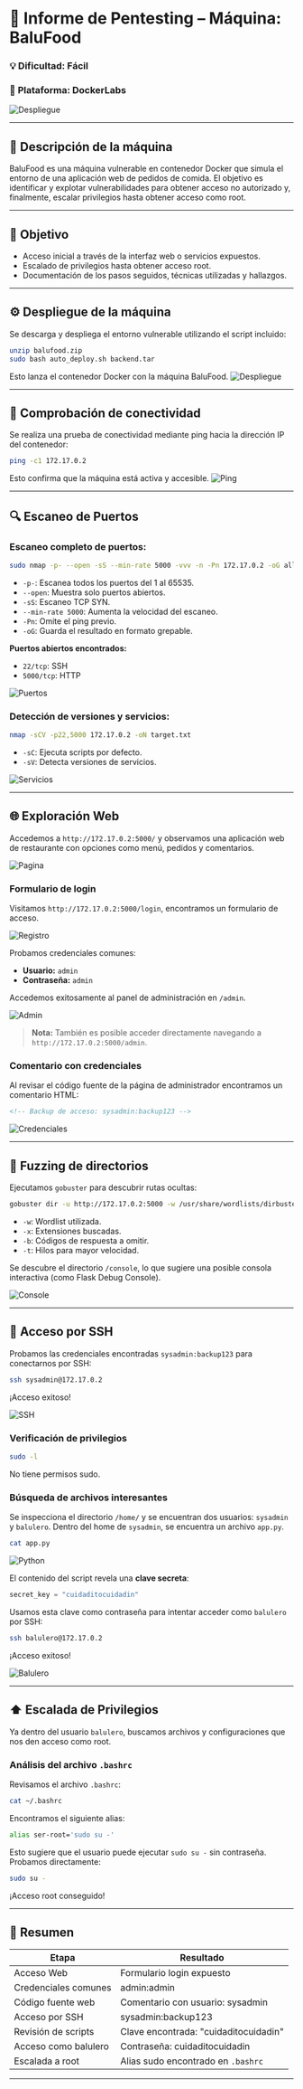 # 🧠 **Informe de Pentesting – Máquina: BaluFood**

### 💡 **Dificultad:** Fácil

### 🧩 **Plataforma:** DockerLabs

![Despliegue](Imágenes/2025-05-24_03-34.png)

---

## 📝 **Descripción de la máquina**

BaluFood es una máquina vulnerable en contenedor Docker que simula el entorno de una aplicación web de pedidos de comida. El objetivo es identificar y explotar vulnerabilidades para obtener acceso no autorizado y, finalmente, escalar privilegios hasta obtener acceso como root.

---

## 🎯 **Objetivo**

* Acceso inicial a través de la interfaz web o servicios expuestos.
* Escalado de privilegios hasta obtener acceso root.
* Documentación de los pasos seguidos, técnicas utilizadas y hallazgos.

---

## ⚙️ **Despliegue de la máquina**

Se descarga y despliega el entorno vulnerable utilizando el script incluido:

```bash
unzip balufood.zip
sudo bash auto_deploy.sh backend.tar
```

Esto lanza el contenedor Docker con la máquina BaluFood.
![Despliegue](Imágenes/Capturas.png)

---

## 📡 **Comprobación de conectividad**

Se realiza una prueba de conectividad mediante ping hacia la dirección IP del contenedor:

```bash
ping -c1 172.17.0.2
```

Esto confirma que la máquina está activa y accesible.
![Ping](Imágenes/Capturas_1.png)

---

## 🔍 **Escaneo de Puertos**

### Escaneo completo de puertos:

```bash
sudo nmap -p- --open -sS --min-rate 5000 -vvv -n -Pn 172.17.0.2 -oG allPorts.txt
```

* `-p-`: Escanea todos los puertos del 1 al 65535.
* `--open`: Muestra solo puertos abiertos.
* `-sS`: Escaneo TCP SYN.
* `--min-rate 5000`: Aumenta la velocidad del escaneo.
* `-Pn`: Omite el ping previo.
* `-oG`: Guarda el resultado en formato grepable.

**Puertos abiertos encontrados:**

* `22/tcp`: SSH
* `5000/tcp`: HTTP

![Puertos](Imágenes/Capturas_2.png)

### Detección de versiones y servicios:

```bash
nmap -sCV -p22,5000 172.17.0.2 -oN target.txt
```

* `-sC`: Ejecuta scripts por defecto.
* `-sV`: Detecta versiones de servicios.

![Servicios](Imágenes/Capturas_3.png)

---

## 🌐 **Exploración Web**

Accedemos a `http://172.17.0.2:5000/` y observamos una aplicación web de restaurante con opciones como menú, pedidos y comentarios.

![Pagina](Imágenes/Capturas_4.png)

### Formulario de login

Visitamos `http://172.17.0.2:5000/login`, encontramos un formulario de acceso.

![Registro](Imágenes/Capturas_5.png)

Probamos credenciales comunes:

* **Usuario:** `admin`
* **Contraseña:** `admin`

Accedemos exitosamente al panel de administración en `/admin`.

![Admin](Imágenes/Capturas_6.png)

> **Nota:** También es posible acceder directamente navegando a `http://172.17.0.2:5000/admin`.

### Comentario con credenciales

Al revisar el código fuente de la página de administrador encontramos un comentario HTML:

```html
<!-- Backup de acceso: sysadmin:backup123 -->
```

![Credenciales](Imágenes/Capturas_7.png)

---

## 🧭 **Fuzzing de directorios**

Ejecutamos `gobuster` para descubrir rutas ocultas:

```bash
gobuster dir -u http://172.17.0.2:5000 -w /usr/share/wordlists/dirbuster/directory-list-2.3-medium.txt -t 20 -x .php,.html,.txt -b 403,404 -o gobuster.txt
```

* `-w`: Wordlist utilizada.
* `-x`: Extensiones buscadas.
* `-b`: Códigos de respuesta a omitir.
* `-t`: Hilos para mayor velocidad.

Se descubre el directorio `/console`, lo que sugiere una posible consola interactiva (como Flask Debug Console).

![Console](Imágenes/Capturas_8.png)

---

## 🔐 **Acceso por SSH**

Probamos las credenciales encontradas `sysadmin:backup123` para conectarnos por SSH:

```bash
ssh sysadmin@172.17.0.2
```

¡Acceso exitoso!

![SSH](Imágenes/Capturas_9.png)

### Verificación de privilegios

```bash
sudo -l
```

No tiene permisos sudo.

### Búsqueda de archivos interesantes

Se inspecciona el directorio `/home/` y se encuentran dos usuarios: `sysadmin` y `balulero`. Dentro del home de `sysadmin`, se encuentra un archivo `app.py`.

```bash
cat app.py
```

![Python](Imágenes/Capturas_10.png)

El contenido del script revela una **clave secreta**:

```python
secret_key = "cuidaditocuidadin"
```

Usamos esta clave como contraseña para intentar acceder como `balulero` por SSH:

```bash
ssh balulero@172.17.0.2
```

¡Acceso exitoso!

![Balulero](Imágenes/Capturas_11.png)

---

## ⬆️ **Escalada de Privilegios**

Ya dentro del usuario `balulero`, buscamos archivos y configuraciones que nos den acceso como root.

### Análisis del archivo `.bashrc`

Revisamos el archivo `.bashrc`:

```bash
cat ~/.bashrc
```

Encontramos el siguiente alias:

```bash
alias ser-root='sudo su -'
```

Esto sugiere que el usuario puede ejecutar `sudo su -` sin contraseña. Probamos directamente:

```bash
sudo su -
```

¡Acceso root conseguido!

---

## 🏁 **Resumen**

| Etapa                | Resultado                             |
| -------------------- | ------------------------------------- |
| Acceso Web           | Formulario login expuesto             |
| Credenciales comunes | admin\:admin                          |
| Código fuente web    | Comentario con usuario: sysadmin      |
| Acceso por SSH       | sysadmin\:backup123                   |
| Revisión de scripts  | Clave encontrada: "cuidaditocuidadin" |
| Acceso como balulero | Contraseña: cuidaditocuidadin         |
| Escalada a root      | Alias sudo encontrado en `.bashrc`    |

---

